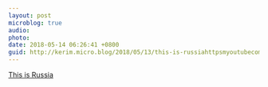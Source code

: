 ```yaml
---
layout: post
microblog: true
audio: 
photo: 
date: 2018-05-14 06:26:41 +0800
guid: http://kerim.micro.blog/2018/05/13/this-is-russiahttpsmyoutubecomwatchvknrhbbecym.html
---
```

[This is Russia](https://m.youtube.com/watch?v=kNr1HBBeCYM)
